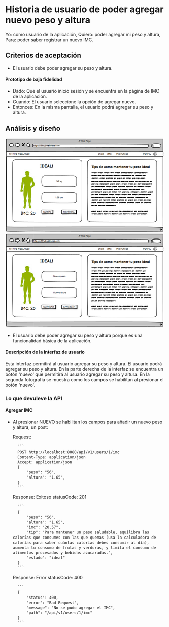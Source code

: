 # Historia de usuario de poder agregar nuevo peso y altura

Yo: como usuario de la aplicación,
Quiero: poder agregar mi peso y altura,
Para: poder saber registrar un nuevo IMC.

## Criterios de aceptación

- El usuario debe poder agregar su peso y altura.

#### Prototipo de baja fidelidad

- Dado: Que el usuario inicio sesión y se encuentra en la página de IMC de la aplicación.
- Cuando: El usuario seleccione la opción de agregar nuevo.
- Entonces: En la misma pantalla, el usuario podrá agregar su peso y altura.

## Análisis y diseño

<img src="../assets/historia50.png" alt="Historia de usuario de poder agregar nuevo peso y altura" width="500px" ><br/>
<img src="../assets/historia65.png" alt="Historia de usuario de poder agregar nuevo peso y altura" width="500px" ><br/>

- El usuario debe poder agregar su peso y altura porque es una funcionalidad básica de la aplicación.

#### Descripción de la interfaz de usuario

Esta interfaz permitirá al usuario agregar su peso y altura. El usuario podrá agregar su peso y altura. En la parte derecha de la interfaz se encuentra un botón 'nuevo' que permitirá al usuario agregar su peso y altura. En la segunda fotografia se muestra como los campos se habilitan al presionar el botón 'nuevo'.

### Lo que devuleve la API

#### Agregar IMC

- Al presionar NUEVO se habilitan los campos para añadir un nuevo peso y altura, un post:

    Request:
    
        ```
        POST http://localhost:8080/api/v1/users/1/imc
        Content-Type: application/json
        Accept: application/json
        {
            "peso": "56",
            "altura": "1.65",
        }
        ```

    Response: Exitoso statusCode: 201

        ```
        {
            "peso": "56",
            "altura": "1.65",
            "imc": "20.57",
            "tip": "Para mantener un peso saludable, equilibra las calorías que consumes con las que quemas (usa la calculadora de calorías para saber cuántas calorías debes consumir al día), aumenta tu consumo de frutas y verduras, y limita el consumo de alimentos procesados y bebidas azucaradas.",
            "estado": "ideal"
        }
        ```

    Response: Error statusCode: 400

        ```
        {
            "status": 400,
            "error": "Bad Request",
            "message": "No se pudo agregar el IMC",
            "path": "/api/v1/users/1/imc"
        }
        ```
